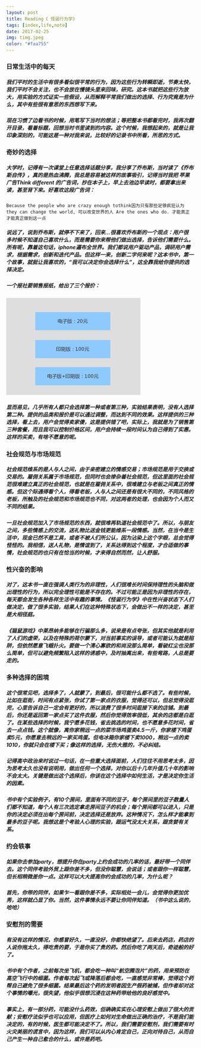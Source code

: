```yaml
---
layout: post
title: Reading《 怪诞行为学》
tags: [index,life,note]
date: 2017-02-25
img: timg.jpeg
color: "#faa755"
---
```

### 日常生活中的每天
##### 我们平时的生活中有很多看似很平常的行为，因为这些行为转瞬即逝，节奏太快，我们平时不会关注，也不会放在慢镜头里来回味，研究。这本书就把这些行为放大，用实验的方式证实一些假设，从而解释平常我们做出的选择、行为究竟是为什么，其中有些很有意思的东西想写下来。
##### 现在习惯了边看书的时候，用笔写下当时的想法；等把整本书都看完时，我再次翻开目录，看着标题，回想当时书里读到的内容。这个时候，我想起来的，就是让我印象深刻的，可能这是一种对我来说，比较好的记录书中所看，所思的方式。
<!--more-->
### 奇妙的选择
##### 大学时，记得有一次课堂上任意选择话题分享，我分享了乔布斯，当时读了《乔布斯自传》，真的是热血沸腾，我总是容易被这样的故事吸引，记得当时我把 苹果广告Think different 的广告词，抄在本子上，早上去池边早读时，都要拿出来读，甚至背下来。好喜欢这段广告词：
``
Because the people who are crazy enough tothink因为只有那些足够疯狂认为
they can change the world, 可以改变世界的人
Are the ones who do. 才能真正才能真正做到这一点
``
##### 说远了，说到乔布斯，就停不下来了，回来...很喜欢乔布斯的一个观点：用户很多时候不知道自己喜欢什么，而是需要你来帮他们做出选择，告诉他们需要什么。所有呢，靠着这句话，iphone遍布全世界。我们都说用户驱动产品，调研用户需求，根据需求，创新和迭代产品。但这样一来，创新二字何来呢？这本书中，第一个故事，就挺让我喜欢的，“我可以决定你会选择什么”，这全靠我给你提供的选择决定。
##### 一个报社要销售报纸，给出了三个报价：
![标题](../../img/price.png)
##### 显而易见，几乎所有人都只会选择第一种或者第三种，实验结果表明，没有人选择第二种。提供的品类和报价是可以通过调整，而达到不同的效果。这样提供的三种选择，看上去，用户会觉得卖家傻，这是提供错了吧，实际上，我就是为了销售第三种套餐，而且我可以控制价格区间，用户会持续一段时间认为自己得到了实惠。这样的买卖，有啥不愿意的呢。
### 社会规范与市场规范
##### 社会规范维系的是人与人之间，由于亲密建立的情感交易；市场规范是用于交换或交易的。雇佣关系属于市场规范，但同时也会掺杂着社会规范，但这里面的社会规范很难建立真正的社会规范，也就是在雇佣关系中，很难建立与老板之间真正的情感。但这个际遇得看个人，得看老板，人与人之间还是有很大不同的，不同风格的老板，所触及的社会规范和市场规范也不同，对这两者的处理，也会因为个人而又不同的结果。
##### 一旦社会规范加入了市场规范的东西，就很难再轨道社会规范中了。所以，与朋友之间，多些情感上的交流，送礼物比送金钱更能维系一段情感。当然，在当今是生活中，现金已然不是工具，或者不被人们所公认，因为沾染上这个字眼，总会觉得怪怪的。我相信，送人礼物，是情谊到了，关系达得到这个程度，才合适做的事情，社会规范的也只有在恰当的时候，才来得自然而然，让人舒服。
### 性兴奋的影响
##### 对了，这本书一直在强调人类行为的非理性，人们很难长时间保持理性的头脑和做出理性的行为，所以完全理性可能是不存在的。不过可能正是因为非理性的存在，每天都会发生各种各样生活中有趣的事情。《怪诞行为学》中在性兴奋状态下人们做决定，做了很多实验，结果人们在这种特殊状态下，会做出不一样的决定，甚至是大相径庭。
##### 《猫鼠游戏》中莱昂纳多能够在行骗那么多，说来是有点夸张，但其实他就是利用了人们的虚荣，以及在特殊的荷尔蒙下，对当前事实的误导，或者可能认为就是陷阱，但依然愿意飞蛾扑火。要做一个清心寡欲的和尚没那么简单，看破红尘也没那么简单，但可以避免频繁陷入这样的诱惑中，及时抽离出来，有些弯路，人总是要走的。

### 多种选择的困境
##### 这个很常见吧，选择多了，人就蒙了，到最后，很可能什么都不选了。有些时候，比如在逛街，时间有点紧张，你试了第一家点的衣服，觉得还可以，但总觉得没逛完，心里告诉自己一定会有更好的，所以浪费了很多时间逛接下来的店铺。到最后，你还是返回第一家点买了这件衣服，然后你觉得效率很低，其余的店都是白逛了。在某些选择的时候，我宁愿多花钱，省去挑选的时间，也不愿意多花时间，省去一点点钱。这个就像，离你家稍远一点的菜市场鸡蛋卖4.5一斤，你家楼下鸡蛋卖5元，你愿意去稍远的一家买鸡蛋。但电冰箱你家楼下卖1000，稍远一点的卖1010，你就只会在楼下买；像这样的选择，无伤大雅的，不必纠结。
##### 记得高中政治来时说过一句话，在一些重大选择面前，人们往往不用思考太多，因为思考太久也没有说明用，做出任何一个选择，对你以后十几年升值几十年的影响不会太大。关键是做出这个选择后，你该在这个选择中如何生活，才是决定你生活的因素。
##### 书中有个实验例子，有10个房间，里面有不同的豆子，每个房间里的豆子数量人们都不知道，每个人有三次选定拿走房间豆子的机会；每个房间都可以进入，只是你的决定必须在出每个房间前，决定选择还是放弃。这种情况下，怎么样才能拿到最多的豆子呢。我想这是个考验人心理的实验，跟运气没太大关系，跟贪婪有关系。

### 约会轶事
##### 如果你去参加party，想提升你在party上约会成功的几率的话，最好带一个同伴去。这个同伴考验外贸上跟你差不多，但没你聪慧，会说话；或者跟你一样聪慧，但长相稍微差你一点。这样可以大大提高你约会成功的几率，为什么呢？
##### 首先，你带的同伴，如果乍一看跟你差不多，实际相处一会儿，会觉得你更加优秀，这样就凸显了你。当然，这件事情永远不要让你同伴知道。（书中这么说的，哈哈）

### 安慰剂的需要
##### 有没有这样的情况，你感冒好久，一直没好，你都快绝望了。后来去药店，药店的人说你拖太久，得吃贵的要，于是你买了贵的药。然后你吃了两天后，奇迹般的好了。
##### 书中有个作者，之前每次坐飞机，都会吃一种叫“航空腾泡片”的药，用来预防在高空飞行中的细菌。作者每次起飞或降落后都会吃，一直感觉非常棒，觉得这个药帮自己避免了很多细菌。结果最后这个药的发明者因生产假药被捕，但作者却对这个事情的曝光，很失望，他似乎很想沉浸在这种药带给他的良好感觉中。
##### 事实上，有一部分药，可能没什么药效，但确确实实在心理安慰上做出了很大的贡献；安慰疗法似乎也可以应用，但医疗上如何对生命做出正确的治疗，不是我们能决定的，有的时候，医生都可能决定不了。所以，我们需要安慰剂，我们需要有时火灾美丽的谎言中，因为这样，我们可以从内心肯定自己，正向对待自己，从而自己产生一种自己愈合的什么，或许是药吧。
